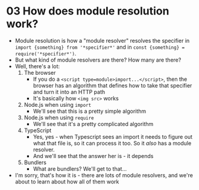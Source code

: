 # 03 How does module resolution work?

- Module resolution is how a "module resolver" resolves the specifier in `import {something} from '*specifier*'` and in `const {something} = require('*specifier*')`.
- But what kind of module resolvers are there? How many are there?
- Well, there's a lot:
  1. The browser
     - If you do a `<script type=module>import...</script>`, then the browser has an algorithm that defines how to take that specifier and turn it into an HTTP path
     - It's basically how `<img src>` works
  2. Node.js when using `import`
     - We'll see that this is a pretty simple algorithm
  3. Node.js when using `require`
     - We'll see that it's a pretty complicated algorithm
  4. TypeScript
     - Yes, yes - when Typescript sees an import it needs to figure out what that file is, so it can process it too. So it _also_ has a module resolver.
     - And we'll see that the answer her is - it depends
  5. Bundlers
     - What are bundlers? We'll get to that...
- I'm sorry, that's how it is - there are lots of module resolvers, and we're about to learn about how all of them work
